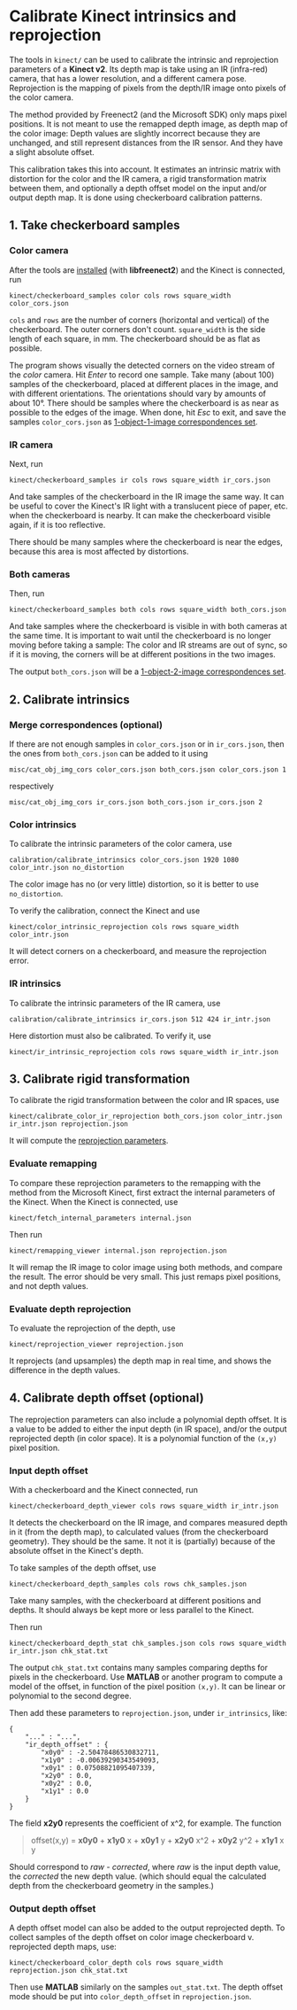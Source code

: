 # Calibrate Kinect intrinsics and reprojection

The tools in `kinect/` can be used to calibrate the intrinsic and reprojection parameters of a **Kinect v2**. Its depth map is take using an IR (infra-red) camera, that has a lower resolution, and a different camera pose. Reprojection is the mapping of pixels from the depth/IR image onto pixels of the color camera.

The method provided by Freenect2 (and the Microsoft SDK) only maps pixel positions. It is not meant to use the remapped depth image, as depth map of the color image: Depth values are slightly incorrect because they are unchanged, and still represent distances from the IR sensor. And they have a slight absolute offset.

This calibration takes this into account. It estimates an intrinsic matrix with distortion for the color and the IR camera, a rigid transformation matrix between them, and optionally a depth offset model on the input and/or output depth map. It is done using checkerboard calibration patterns.

## 1. Take checkerboard samples

### Color camera

After the tools are [installed](../installation.html) (with **libfreenect2**) and the Kinect is connected, run

    kinect/checkerboard_samples color cols rows square_width color_cors.json

`cols` and `rows` are the number of corners (horizontal and vertical) of the checkerboard. The outer corners don't count. `square_width` is the side length of each square, in mm. The checkerboard should be as flat as possible.

The program shows visually the detected corners on the video stream of the _color_ camera. Hit _Enter_ to record one sample. Take many (about 100) samples of the checkerboard, placed at different places in the image, and with different orientations. The orientations should vary by amounts of about 10°. There should be samples where the checkerboard is as near as possible to the edges of the image. When done, hit _Esc_ to exit, and save the samples `color_cors.json` as [1-object-1-image correspondences set](../data/obj_img_cors.html).


### IR camera

Next, run

    kinect/checkerboard_samples ir cols rows square_width ir_cors.json

And take samples of the checkerboard in the IR image the same way. It can be useful to cover the Kinect's IR light with a translucent piece of paper, etc. when the checkerboard is nearby. It can make the checkerboard visible again, if it is too reflective.

There should be many samples where the checkerboard is near the edges, because this area is most affected by distortions.

### Both cameras

Then, run

    kinect/checkerboard_samples both cols rows square_width both_cors.json
    
And take samples where the checkerboard is visible in with both cameras at the same time. It is important to wait until the checkerboard is no longer moving before taking a sample: The color and IR streams are out of sync, so if it is moving, the corners will be at different positions in the two images.

The output `both_cors.json` will be a [1-object-2-image correspondences set](../data/obj_img_cors.html).



## 2. Calibrate intrinsics

### Merge correspondences (optional)
If there are not enough samples in `color_cors.json` or in `ir_cors.json`, then the ones from `both_cors.json` can be added to it using

    misc/cat_obj_img_cors color_cors.json both_cors.json color_cors.json 1

respectively

    misc/cat_obj_img_cors ir_cors.json both_cors.json ir_cors.json 2

### Color intrinsics

To calibrate the intrinsic parameters of the color camera, use

    calibration/calibrate_intrinsics color_cors.json 1920 1080 color_intr.json no_distortion
    
The color image has no (or very little) distortion, so it is better to use `no_distortion`.

To verify the calibration, connect the Kinect and use

    kinect/color_intrinsic_reprojection cols rows square_width color_intr.json
    
It will detect corners on a checkerboard, and measure the reprojection error.


### IR intrinsics

To calibrate the intrinsic parameters of the IR camera, use

    calibration/calibrate_intrinsics ir_cors.json 512 424 ir_intr.json
    
Here distortion must also be calibrated. To verify it, use

    kinect/ir_intrinsic_reprojection cols rows square_width ir_intr.json



## 3. Calibrate rigid transformation

To calibrate the rigid transformation between the color and IR spaces, use

    kinect/calibrate_color_ir_reprojection both_cors.json color_intr.json ir_intr.json reprojection.json


It will compute the [reprojection parameters](../data/reprojection.html).

### Evaluate remapping

To compare these reprojection parameters to the remapping with the method from the Microsoft Kinect, first extract the internal parameters of the Kinect. When the Kinect is connected, use

    kinect/fetch_internal_parameters internal.json

Then run

    kinect/remapping_viewer internal.json reprojection.json
    
It will remap the IR image to color image using both methods, and compare the result. The error should be very small. This just remaps pixel positions, and not depth values.

### Evaluate depth reprojection

To evaluate the reprojection of the depth, use

    kinect/reprojection_viewer reprojection.json

It reprojects (and upsamples) the depth map in real time, and shows the difference in the depth values.


## 4. Calibrate depth offset (optional)

The reprojection parameters can also include a polynomial depth offset. It is a value to be added to either the input depth (in IR space), and/or the output reprojected depth (in color space). It is a polynomial function of the `(x,y)` pixel position.

### Input depth offset 

With a checkerboard and the Kinect connected, run

    kinect/checkerboard_depth_viewer cols rows square_width ir_intr.json

It detects the checkerboard on the IR image, and compares measured depth in it (from the depth map), to calculated values (from the checkerboard geometry). They should be the same. It not it is (partially) because of the absolute offset in the Kinect's depth.

To take samples of the depth offset, use

    kinect/checkerboard_depth_samples cols rows chk_samples.json

Take many samples, with the checkerboard at different positions and depths. It should always be kept more or less parallel to the Kinect.

Then run

    kinect/checkerboard_depth_stat chk_samples.json cols rows square_width ir_intr.json chk_stat.txt

The output `chk_stat.txt` contains many samples comparing depths for pixels in the checkerboard. Use **MATLAB** or another program to compute a model of the offset, in function of the pixel position `(x,y)`. It can be linear or polynomial to the second degree.

Then add these parameters to `reprojection.json`, under `ir_intrinsics`, like:

```
{
    "..." : "...",
    "ir_depth_offset" : {
        "x0y0" : -2.50478486530832711,
        "x1y0" : -0.00639290343549093,
        "x0y1" : 0.07508821095407339,
        "x2y0" : 0.0,
        "x0y2" : 0.0,
        "x1y1" : 0.0
    }
}
```

The field **x2y0** represents the coefficient of x^2, for example. The function

> offset(x,y) = **x0y0** + **x1y0** x + **x0y1** y + **x2y0** x^2 + **x0y2** y^2 + **x1y1** x y
    
Should correspond to _raw - corrected_, where _raw_ is the input depth value, the _corrected_ the new depth value. (which should equal the calculated depth from the checkerboard geometry in the samples.)


### Output depth offset

A depth offset model can also be added to the output reprojected depth. To collect samples of the depth offset on color image checkerboard v. reprojected depth maps, use:

    kinect/checkerboard_color_depth cols rows square_width reprojection.json chk_stat.txt

Then use **MATLAB** similarly on the samples `out_stat.txt`. The depth offset mode should be put into `color_depth_offset` in `reprojection.json`.
